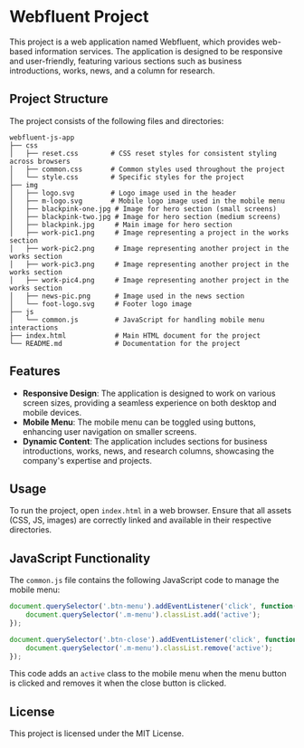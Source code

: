 # Webfluent Project

This project is a web application named Webfluent, which provides web-based information services. The application is designed to be responsive and user-friendly, featuring various sections such as business introductions, works, news, and a column for research.

## Project Structure

The project consists of the following files and directories:

```
webfluent-js-app
├── css
│   ├── reset.css        # CSS reset styles for consistent styling across browsers
│   ├── common.css       # Common styles used throughout the project
│   └── style.css        # Specific styles for the project
├── img
│   ├── logo.svg         # Logo image used in the header
│   ├── m-logo.svg       # Mobile logo image used in the mobile menu
│   ├── blackpink-one.jpg # Image for hero section (small screens)
│   ├── blackpink-two.jpg # Image for hero section (medium screens)
│   ├── blackpink.jpg     # Main image for hero section
│   ├── work-pic1.png     # Image representing a project in the works section
│   ├── work-pic2.png     # Image representing another project in the works section
│   ├── work-pic3.png     # Image representing another project in the works section
│   ├── work-pic4.png     # Image representing another project in the works section
│   ├── news-pic.png      # Image used in the news section
│   └── foot-logo.svg     # Footer logo image
├── js
│   └── common.js         # JavaScript for handling mobile menu interactions
├── index.html            # Main HTML document for the project
└── README.md             # Documentation for the project
```

## Features

- **Responsive Design**: The application is designed to work on various screen sizes, providing a seamless experience on both desktop and mobile devices.
- **Mobile Menu**: The mobile menu can be toggled using buttons, enhancing user navigation on smaller screens.
- **Dynamic Content**: The application includes sections for business introductions, works, news, and research columns, showcasing the company's expertise and projects.

## Usage

To run the project, open `index.html` in a web browser. Ensure that all assets (CSS, JS, images) are correctly linked and available in their respective directories.

## JavaScript Functionality

The `common.js` file contains the following JavaScript code to manage the mobile menu:

```javascript
document.querySelector('.btn-menu').addEventListener('click', function() {
    document.querySelector('.m-menu').classList.add('active');
});

document.querySelector('.btn-close').addEventListener('click', function() {
    document.querySelector('.m-menu').classList.remove('active');
});
```

This code adds an `active` class to the mobile menu when the menu button is clicked and removes it when the close button is clicked.

## License

This project is licensed under the MIT License.